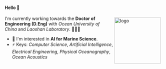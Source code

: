 
#### Hello 👏

<img src="https://github-readme-stats.vercel.app/api?username=Jianxin2021-CHN&show_icons=true" alt="logo" height="148" align="right" style="margin: 5px; margin-bottom: 20px;" />

I'm currently working towards the **Doctor of Engineering (D.Eng)** with _Ocean University of China_ and _Laoshan Laboratory_. 🌊🌊🌊
- 🌱 I'm interested in **AI for Marine Science**.
- ⚡ Keys: _Computer Science_, _Artificial Intelligence_, _Electrical Engineering_, _Physical Oceanography_, _Ocean Acoustics_

<!--
**Jianxin2021-CHN/Jianxin2021-CHN** is a ✨ _special_ ✨ repository because its `README.md` (this file) appears on your GitHub profile.

Here are some ideas to get you started:

- 🔭 I’m currently working on ...
- 🌱 I’m currently learning ...
- 👯 I’m looking to collaborate on ...
- 🤔 I’m looking for help with ...
- 💬 Ask me about ...
- 📫 How to reach me: ...
- 😄 Pronouns: ...
- ⚡ Fun fact: ...
-->

